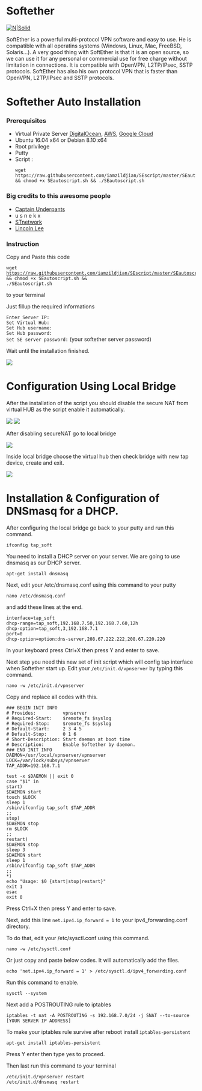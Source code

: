 # Softether

[![N|Solid](https://www.softether.org/@api/deki/files/5/=selogo.jpg)](https://www.softether.org/)


SoftEther is a powerful multi-protocol VPN software and easy to use. He is compatible with all operatins systems (Windows, Linux, Mac, FreeBSD, Solaris...). A very good thing with SoftEther is that it is an open source, so we can use it for any personal or commercial use for free charge without limitation in connections. It is compatible with OpenVPN, L2TP/IPsec, SSTP protocols. SoftEther has also his own protocol VPN that is faster than OpenVPN, L2TP/IPsec and SSTP protocols.
# Softether Auto Installation

### Prerequisites
- Virtual Private Server [DigitalOcean](http://digitalocean.com), [AWS](https://aws.amazon.com), [Google Cloud](https://cloud.google.com/)
- Ubuntu 16.04 x64 or Debian 8.10 x64
- Root privilege
- Putty
- Script : <pre lang="no-highlight">```wget https://raw.githubusercontent.com/iamzildjian/SEscript/master/SEautoscript.sh && chmod +x SEautoscript.sh && ./SEautoscript.sh```</pre>

### Big credits to this awesome people
-  [Captain Underpants](https://www.phcorner.net/members/755578/)
- u s n e k x
- [STnetwork](https://github.com/STnetwork)
- [Lincoln Lee](https://github.com/linc01n)

### Instruction
Copy and Paste this code <pre lang="no-highlight"><code>wget https://raw.githubusercontent.com/iamzildjian/SEscript/master/SEautoscript.sh && chmod +x SEautoscript.sh && ./SEautoscript.sh</code></pre>to your terminal

Just fillup the required informations

```Enter Server IP:```<br />
```Set Virtual Hub:```<br />
```Set Hub username:```<br />
```Set Hub password:```<br />
```Set SE server password:``` (your softether server password)

Wait until the installation finished.

![](https://i.imgur.com/l7C2Ues.png)

# Configuration Using Local Bridge

After the installation of the script you should disable the secure NAT from virtual HUB as the script enable it automatically.

![](https://i.imgur.com/0Hj9XoK.png)
![](https://i.imgur.com/aIIMRhJ.png)

After disabling secureNAT go to local bridge

![](https://i.imgur.com/NZDAXKO.png)

Inside local bridge choose the virtual hub then check bridge with new tap device, create and exit.

![](https://i.imgur.com/T8qIqQ4.png)

# Installation & Configuration of DNSmasq for a DHCP.


After configuring the local bridge go back to your putty and run this command.

```ifconfig tap_soft```


You need to install a DHCP server on your server. We are going to use dnsmasq as our DHCP server.

```apt-get install dnsmasq```


Next, edit your /etc/dnsmasq.conf using this command to your putty

```nano /etc/dnsmasq.conf```

and add these lines at the end.
```
interface=tap_soft
dhcp-range=tap_soft,192.168.7.50,192.168.7.60,12h
dhcp-option=tap_soft,3,192.168.7.1
port=0 
dhcp-option=option:dns-server,208.67.222.222,208.67.220.220
```

In your keyboard press Ctrl+X then press Y and enter to save.


Next step you need this new set of init script which will config tap interface when Softether start up.
Edit your ```/etc/init.d/vpnserver``` by typing this command.

```nano -w /etc/init.d/vpnserver```


Copy and replace all codes with this.

```#!/bin/sh
### BEGIN INIT INFO
# Provides:          vpnserver
# Required-Start:    $remote_fs $syslog
# Required-Stop:     $remote_fs $syslog
# Default-Start:     2 3 4 5
# Default-Stop:      0 1 6
# Short-Description: Start daemon at boot time
# Description:       Enable Softether by daemon.
### END INIT INFO
DAEMON=/usr/local/vpnserver/vpnserver
LOCK=/var/lock/subsys/vpnserver
TAP_ADDR=192.168.7.1

test -x $DAEMON || exit 0
case "$1" in
start)
$DAEMON start
touch $LOCK
sleep 1
/sbin/ifconfig tap_soft $TAP_ADDR
;;
stop)
$DAEMON stop
rm $LOCK
;;
restart)
$DAEMON stop
sleep 3
$DAEMON start
sleep 1
/sbin/ifconfig tap_soft $TAP_ADDR
;;
*)
echo "Usage: $0 {start|stop|restart}"
exit 1
esac
exit 0
```
Press Ctrl+X then press Y and enter to save.


Next, add this line ```net.ipv4.ip_forward = 1``` to your ipv4_forwarding.conf directory.


To do that, edit your /etc/sysctl.conf using this command.

```nano -w /etc/sysctl.conf```


Or just copy and paste below codes. It will automatically add the files.

```echo 'net.ipv4.ip_forward = 1' > /etc/sysctl.d/ipv4_forwarding.conf```


Run this command to enable.

```sysctl --system```


Next add a POSTROUTING rule to iptables

```iptables -t nat -A POSTROUTING -s 192.168.7.0/24 -j SNAT --to-source [YOUR SERVER IP ADDRESS]```


To make your iptables rule survive after reboot install ```iptables-persistent```

```apt-get install iptables-persistent```


Press Y enter then type yes to proceed.


Then last run this command to your terminal

```/etc/init.d/vpnserver restart``` <br>
```/etc/init.d/dnsmasq restart```

